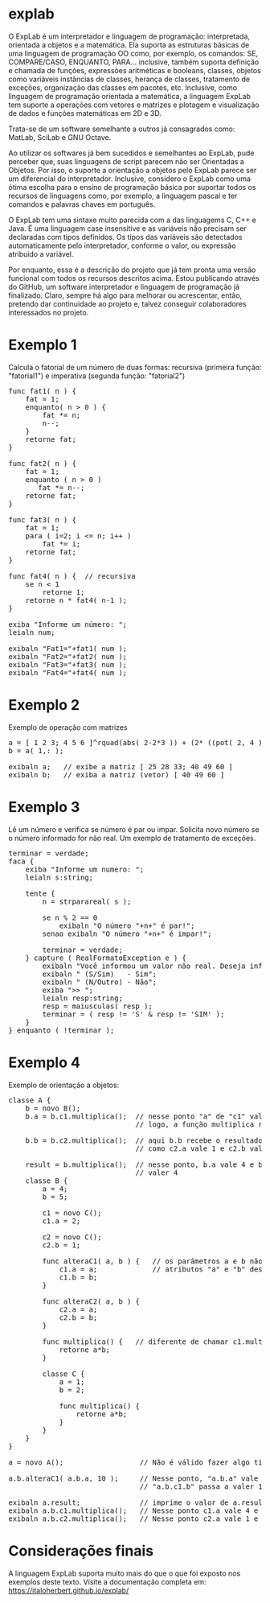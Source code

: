 # explab

<p>O ExpLab é um interpretador e linguagem de programação: interpretada, orientada a objetos e a matemática. Ela suporta as estruturas básicas de uma linguagem de programação OO como, por exemplo, os comandos: SE, COMPARE/CASO, ENQUANTO, PARA... inclusive, também suporta definição e chamada de funções, expressões aritméticas e booleans, classes, objetos como variáveis instâncias de classes, herança de classes, tratamento de exceções, organização das classes em pacotes, etc. Inclusive, como linguagem de programação orientada a matemática, a linguagem ExpLab tem suporte a operações com vetores e matrizes e plotagem e visualização de dados e funções matemáticas em 2D e 3D.</p>

<p>Trata-se de um software semelhante a outros já consagrados como: MatLab, SciLab e GNU Octave.</p>

<p>Ao utilizar os softwares já bem sucedidos e semelhantes ao ExpLab, pude perceber que, suas linguagens de script parecem não ser Orientadas a Objetos. Por isso, o suporte a orientação a objetos pelo ExpLab parece ser um diferencial do interpretador. Inclusive, considero o ExpLab como uma ótima escolha para o ensino de programação básica por suportar todos os recursos de linguagens como, por exemplo, a linguagem pascal e ter comandos e palavras chaves em português.</p>

<p>O ExpLab tem uma sintaxe muito parecida com a das linguagems C, C++ e Java. É uma linguagem case insensitive e as variáveis não precisam ser declaradas com tipos definidos. Os tipos das variáveis são detectados automaticamente pelo interpretador, conforme o valor, ou expressão atribuido a variável.</p>

<p>Por enquanto, essa é a descrição do projeto que já tem pronta uma versão funcional com todos os recursos descritos acima. Estou publicando através do GitHub, um software interpretador e linguagem de programação já finalizado. Claro, sempre há algo para melhorar ou acrescentar, então, pretendo dar continuidade ao projeto e, talvez conseguir colaboradores interessados no projeto.</p>

# Exemplo 1

<p>Calcula o fatorial de um número de duas formas: recursiva (primeira função: "fatorial1") e imperativa (segunda função: "fatorial2")</p>
  
<pre>
func fat1( n ) {
    fat = 1;
    enquanto( n > 0 ) {
        fat *= n;
        n--;
    }
	retorne fat;
}

func fat2( n ) {
    fat = 1;
    enquanto ( n > 0 )
       fat &#42;= n--;
    retorne fat;
}

func fat3( n ) {
    fat = 1;
    para ( i=2; i <= n; i++ )
        fat &#42;= i;
    retorne fat;
}

func fat4( n ) {  // recursiva
    se n < 1 
        retorne 1;
    retorne n * fat4( n-1 );
}

exiba "Informe um número: ";
leialn num;

exibaln "Fat1="+fat1( num );
exibaln "Fat2="+fat2( num );
exibaln "Fat3="+fat3( num );
exibaln "Fat4="+fat4( num );
</pre>

# Exemplo 2

<p>Exemplo de operação com matrizes</p>

<pre>
a = [ 1 2 3; 4 5 6 ]^rquad(abs( 2-2*3 )) + (2* ((pot( 2, 4 )*PI^0)*1.0)*3)/4;  
b = a( 1,: );

exibaln a;   // exibe a matriz &#91; 25 28 33; 40 49 60 &#93;
exibaln b;   // exiba a matriz (vetor) &#91; 40 49 60 &#93;
</pre>

# Exemplo 3

<p>Lê um número e verifica se número é par ou impar. Solicita novo número se o número informado for não real. Um exemplo de tratamento de exceções.</p>

<pre>
terminar = verdade;
faca &#123;
    exiba "Informe um numero: ";
    leialn s&#58;string;

    tente &#123;        
        n = strparareal( s );

        se n % 2 == 0 
            exibaln "O número "+n+" é par!";
        senao exibaln "O número "+n+" é impar!";

        terminar = verdade;
    &#125; capture ( RealFormatoException e ) &#123;
        exibaln "Você informou um valor não real. Deseja informar outro número?";
        exibaln " (S/Sim)   - Sim";
        exibaln " (N/Outro) - Não";
        exiba ">> ";
        leialn resp:string;
        resp = maiusculas( resp );
        terminar = ( resp != 'S' &amp; resp != 'SIM' ); 		
    &#125;	
&#125; enquanto ( !terminar );
</pre>

# Exemplo 4

<p>Exemplo de orientação a objetos:</p>

<pre>
classe A {	
    b = novo B();
    b.a = b.c1.multiplica();  // nesse ponto "a" de "c1" vale 2 e "b de "c1" vale 2
                              // logo, a função multiplica retorna 4
	
    b.b = b.c2.multiplica();  // aqui b.b recebe o resultado da função multiplica do objeto c2.
                              // como c2.a vale 1 e c2.b vale 1, a função retorna 1
	
    result = b.multiplica();  // nesse ponto, b.a vale 4 e b.b vale 1, Logo result passa a 
                              // valer 4
    classe B {
        a = 4;
        b = 5;
		
        c1 = novo C();
        c1.a = 2;
		
        c2 = novo C();
        c2.b = 1;
		
        func alteraC1( a, b ) {   // os parâmetros a e b não têm nada há ver com os 	
            c1.a = a;             // atributos "a" e "b" dessa classe
            c1.b = b;
        }
		
        func alteraC2( a, b ) {
            c2.a = a;
            c2.b = b;
        }
		
        func multiplica() {   // diferente de chamar c1.multiplica() ou c2.multiplica()
            retorne a*b;
        }
		
        classe C {
            a = 1;
            b = 2;
			
            func multiplica() {
                retorne a*b;
            }
        }	
    }
}

a = novo A();                  // Não é válido fazer algo tipo: "novo a.B(); ou novo A.B();"

a.b.alteraC1( a.b.a, 10 );     // Nesse ponto, "a.b.a" vale 4 "a.b.c1.a" passa a valer 4 e 
                               // "a.b.c1.b" passa a valer 10

exibaln a.result;              // imprime o valor de a.result: 4
exibaln a.b.c1.multiplica();   // Nesse ponto c1.a vale 4 e c2.a vale 10, logo imprime: 40
exibaln a.b.c2.multiplica();   // Nesse ponto c2.a vale 1 e c2.b vale 1, logo imprime: 1
</pre>

# Considerações finais

<p>A linguagem ExpLab suporta muito mais do que o que foi exposto nos exemplos deste texto. Visite a documentação completa em: 
	<a href="https://italoherbert.github.io/explab/">https://italoherbert.github.io/explab/</a>
</p>
